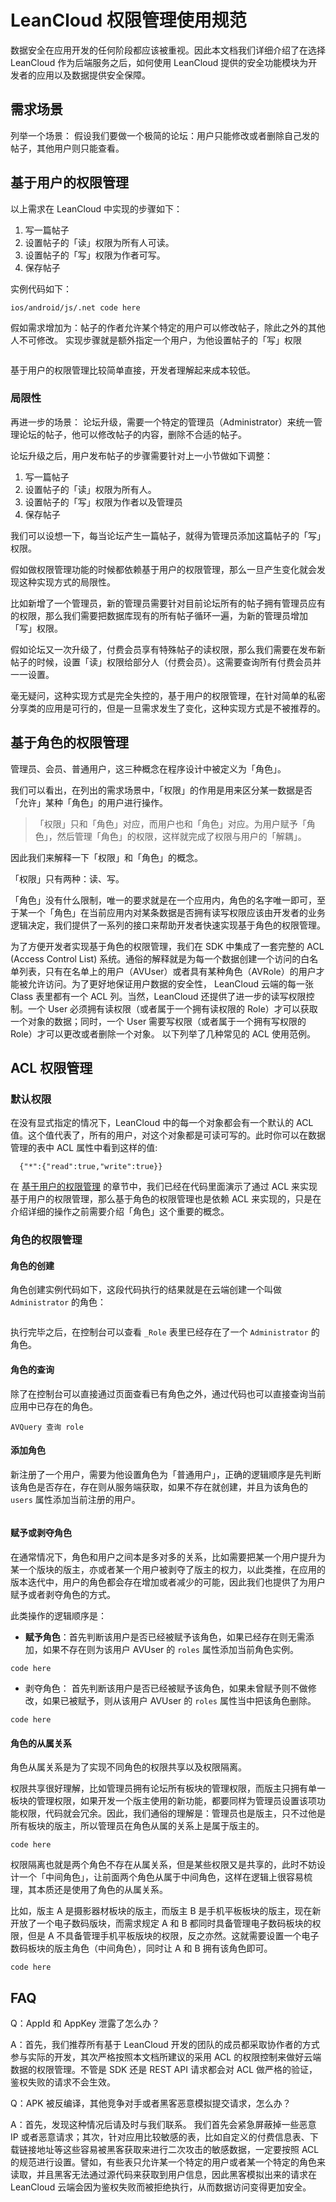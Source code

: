 # LeanCloud 权限管理使用规范

数据安全在应用开发的任何阶段都应该被重视。因此本文档我们详细介绍了在选择 LeanCloud 作为后端服务之后，如何使用 LeanCloud 提供的安全功能模块为开发者的应用以及数据提供安全保障。

## 需求场景

列举一个场景：
假设我们要做一个极简的论坛：用户只能修改或者删除自己发的帖子，其他用户则只能查看。

## 基于用户的权限管理
以上需求在 LeanCloud 中实现的步骤如下：

1. 写一篇帖子
2. 设置帖子的「读」权限为所有人可读。
3. 设置帖子的「写」权限为作者可写。
4. 保存帖子

实例代码如下：

```
ios/android/js/.net code here
```

假如需求增加为：帖子的作者允许某个特定的用户可以修改帖子，除此之外的其他人不可修改。
实现步骤就是额外指定一个用户，为他设置帖子的「写」权限

```

```

基于用户的权限管理比较简单直接，开发者理解起来成本较低。

### 局限性
再进一步的场景：
论坛升级，需要一个特定的管理员（Administrator）来统一管理论坛的帖子，他可以修改帖子的内容，删除不合适的帖子。

论坛升级之后，用户发布帖子的步骤需要针对上一小节做如下调整：

1. 写一篇帖子
2. 设置帖子的「读」权限为所有人。
3. 设置帖子的「写」权限为作者以及管理员
4. 保存帖子

我们可以设想一下，每当论坛产生一篇帖子，就得为管理员添加这篇帖子的「写」权限。

假如做权限管理功能的时候都依赖基于用户的权限管理，那么一旦产生变化就会发现这种实现方式的局限性。

比如新增了一个管理员，新的管理员需要针对目前论坛所有的帖子拥有管理员应有的权限，那么我们需要把数据库现有的所有帖子循环一遍，为新的管理员增加「写」权限。

假如论坛又一次升级了，付费会员享有特殊帖子的读权限，那么我们需要在发布新帖子的时候，设置「读」权限给部分人（付费会员）。这需要查询所有付费会员并一一设置。

毫无疑问，这种实现方式是完全失控的，基于用户的权限管理，在针对简单的私密分享类的应用是可行的，但是一旦需求发生了变化，这种实现方式是不被推荐的。

## 基于角色的权限管理
管理员、会员、普通用户，这三种概念在程序设计中被定义为「角色」。

我们可以看出，在列出的需求场景中，「权限」的作用是用来区分某一数据是否「允许」某种「角色」的用户进行操作。

>「权限」只和「角色」对应，而用户也和「角色」对应。为用户赋予「角色」，然后管理「角色」的权限，这样就完成了权限与用户的「解耦」。

因此我们来解释一下「权限」和「角色」的概念。

「权限」只有两种：读、写。

「角色」没有什么限制，唯一的要求就是在一个应用内，角色的名字唯一即可，至于某一个「角色」在当前应用内对某条数据是否拥有读写权限应该由开发者的业务逻辑决定，我们提供了一系列的接口来帮助开发者快速实现基于角色的权限管理。

为了方便开发者实现基于角色的权限管理，我们在 SDK 中集成了一套完整的 ACL (Access Control List) 系统。通俗的解释就是为每一个数据创建一个访问的白名单列表，只有在名单上的用户（AVUser）或者具有某种角色（AVRole）的用户才能被允许访问。为了更好地保证用户数据的安全性， LeanCloud 云端的每一张 Class 表里都有一个 ACL 列。当然，LeanCloud 还提供了进一步的读写权限控制。一个 User 必须拥有读权限（或者属于一个拥有读权限的 Role）才可以获取一个对象的数据；同时，一个 User 需要写权限（或者属于一个拥有写权限的 Role）才可以更改或者删除一个对象。 以下列举了几种常见的 ACL 使用范例。

## ACL 权限管理
### 默认权限

在没有显式指定的情况下，LeanCloud 中的每一个对象都会有一个默认的 ACL 值。这个值代表了，所有的用户，对这个对象都是可读可写的。此时你可以在数据管理的表中 ACL 属性中看到这样的值:

```
  {"*":{"read":true,"write":true}}
```
在 [基于用户的权限管理](#基于用户的权限管理) 的章节中，我们已经在代码里面演示了通过 ACL 来实现基于用户的权限管理，那么基于角色的权限管理也是依赖 ACL 来实现的，只是在介绍详细的操作之前需要介绍「角色」这个重要的概念。

### 角色的权限管理

#### 角色的创建
角色创建实例代码如下，这段代码执行的结果就是在云端创建一个叫做 `Administrator` 的角色：

```

```
执行完毕之后，在控制台可以查看 `_Role` 表里已经存在了一个 `Administrator` 的角色。

#### 角色的查询
除了在控制台可以直接通过页面查看已有角色之外，通过代码也可以直接查询当前应用中已存在的角色。

```
AVQuery 查询 role 
```

#### 添加角色
新注册了一个用户，需要为他设置角色为「普通用户」，正确的逻辑顺序是先判断该角色是否存在，存在则从服务端获取，如果不存在就创建，并且为该角色的 `users` 属性添加当前注册的用户。

```
``` 

#### 赋予或剥夺角色
在通常情况下，角色和用户之间本是多对多的关系，比如需要把某一个用户提升为某一个版块的版主，亦或者某一个用户被剥夺了版主的权力，以此类推，在应用的版本迭代中，用户的角色都会存在增加或者减少的可能，因此我们也提供了为用户赋予或者剥夺角色的方式。

此类操作的逻辑顺序是：

* **赋予角色**：首先判断该用户是否已经被赋予该角色，如果已经存在则无需添加，如果不存在则为该用户 AVUser 的 `roles` 属性添加当前角色实例。

```
code here
```
* 剥夺角色： 首先判断该用户是否已经被赋予该角色，如果未曾赋予则不做修改，如果已被赋予，则从该用户 AVUser 的 `roles` 属性当中把该角色删除。 

```
code here
```

#### 角色的从属关系
角色从属关系是为了实现不同角色的权限共享以及权限隔离。

权限共享很好理解，比如管理员拥有论坛所有板块的管理权限，而版主只拥有单一板块的管理权限，如果开发一个版主使用的新功能，都要同样为管理员设置该项功能权限，代码就会冗余。因此，我们通俗的理解是：管理员也是版主，只不过他是所有板块的版主，所以管理员在角色从属的关系上是属于版主的。

```
code here
```

权限隔离也就是两个角色不存在从属关系，但是某些权限又是共享的，此时不妨设计一个「中间角色」，让前面两个角色从属于中间角色，这样在逻辑上很容易梳理，其本质还是使用了角色的从属关系。

比如，版主 A 是摄影器材板块的版主，而版主 B 是手机平板板块的版主，现在新开放了一个电子数码版块，而需求规定 A 和 B 都同时具备管理电子数码板块的权限，但是 A 不具备管理手机平板版块的权限，反之亦然。这就需要设置一个电子数码板块的版主角色（中间角色），同时让 A 和 B 拥有该角色即可。

```
code here
```


## FAQ

Q：AppId 和 AppKey 泄露了怎么办？

A：首先，我们推荐所有基于 LeanCloud 开发的团队的成员都采取协作者的方式参与实际的开发，其次严格按照本文档所建议的采用 ACL 的权限控制来做好云端数据的权限管理。不管是 SDK 还是 REST API 请求都会对 ACL 做严格的验证，鉴权失败的请求不会生效。

Q：APK 被反编译，其他竞争对手或者黑客恶意模拟提交请求，怎么办？

A：首先，发现这种情况后请及时与我们联系。 我们首先会紧急屏蔽掉一些恶意 IP 或者恶意请求；其次，针对应用比较敏感的表，比如自定义的付费信息表、下载链接地址等这些容易被黑客获取来进行二次攻击的敏感数据，一定要按照 ACL 的规范进行设置。譬如，有些表只允许某一个特定的用户或者某一个特定的角色来读取，并且黑客无法通过源代码来获取到用户信息，因此黑客模拟出来的请求在 LeanCloud 云端会因为鉴权失败而被拒绝执行，从而数据访问变得更加安全。

